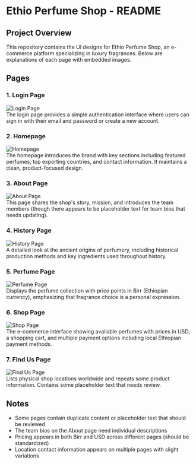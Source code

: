 # Ethio Perfume Shop - README

## Project Overview

This repository contains the UI designs for Ethio Perfume Shop, an e-commerce platform specializing in luxury fragrances. Below are explanations of each page with embedded images.

## Pages

### 1. Login Page
![Login Page](img/login.png)  
The login page provides a simple authentication interface where users can sign in with their email and password or create a new account.

### 2. Homepage
![Homepage](img/front-page.png)  
The homepage introduces the brand with key sections including featured perfumes, top exporting countries, and contact information. It maintains a clean, product-focused design.

### 3. About Page
![About Page](img/about-page.png)  
This page shares the shop's story, mission, and introduces the team members (though there appears to be placeholder text for team bios that needs updating).

### 4. History Page
![History Page](img/History-page.png)  
A detailed look at the ancient origins of perfumery, including historical production methods and key ingredients used throughout history.

### 5. Perfume Page
![Perfume Page](img/perfume-page.png)  
Displays the perfume collection with price points in Birr (Ethiopian currency), emphasizing that fragrance choice is a personal expression.

### 6. Shop Page
![Shop Page](img/shops-page.png)  
The e-commerce interface showing available perfumes with prices in USD, a shopping cart, and multiple payment options including local Ethiopian payment methods.

### 7. Find Us Page
![Find Us Page](img/findme-page.png)  
Lists physical shop locations worldwide and repeats some product information. Contains some placeholder text that needs review.

## Notes
- Some pages contain duplicate content or placeholder text that should be reviewed
- The team bios on the About page need individual descriptions
- Pricing appears in both Birr and USD across different pages (should be standardized)
- Location contact information appears on multiple pages with slight variations
